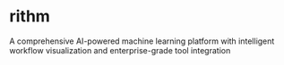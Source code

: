 # rithm
A comprehensive AI-powered machine learning platform with intelligent workflow visualization and enterprise-grade tool integration
